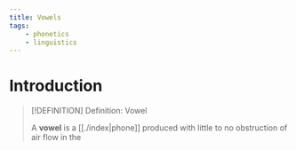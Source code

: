 ```yaml
---
title: Vowels
tags:
    - phonetics
    - linguistics
---
```


# Introduction

>[!DEFINITION] Definition: Vowel
>
>A **vowel** is a [[./index|phone]] produced with little to no obstruction of air flow in the 
>
